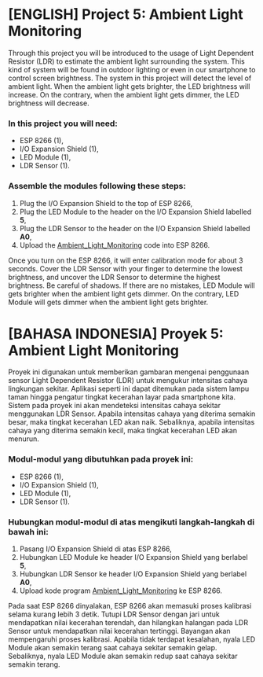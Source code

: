 # [ENGLISH] Project 5: Ambient Light Monitoring
Through this project you will be introduced to the usage of Light Dependent Resistor (LDR) to estimate the ambient light surrounding the system. This kind of system will be found in outdoor lighting or even in our smartphone to control screen brightness.
The system in this project will detect the level of ambient light. When the ambient light gets brighter, the LED brightness will increase. On the contrary, when the ambient light gets dimmer, the LED brightness will decrease.

### In this project you will need:
* ESP 8266 (1),
* I/O Expansion Shield (1),
* LED Module (1),
* LDR Sensor (1).

### Assemble the modules following these steps:
1. Plug the I/O Expansion Shield to the top of ESP 8266,
2. Plug the LED Module to the header on the I/O Expansion Shield labelled **5**,
3. Plug the LDR Sensor to the header on the I/O Expansion Shield labelled **A0**,
4. Upload the [Ambient_Light_Monitoring](/05_Ambient_Light_Monitoring/Ambient_Light_Monitoring) code into ESP 8266.

Once you turn on the ESP 8266, it will enter calibration mode for about 3 seconds. Cover the LDR Sensor with your finger to determine the lowest brightness, and uncover the LDR Sensor to determine the highest brightness. Be careful of shadows.
If there are no mistakes, LED Module will gets brighter when the ambient light gets dimmer. On the contrary, LED Module will gets dimmer when the ambient light gets brighter.

# [BAHASA INDONESIA] Proyek 5: Ambient Light Monitoring
Proyek ini digunakan untuk memberikan gambaran mengenai penggunaan sensor Light Dependent Resistor (LDR) untuk mengukur intensitas cahaya lingkungan sekitar. Aplikasi seperti ini dapat ditemukan pada sistem lampu taman hingga pengatur tingkat kecerahan layar pada smartphone kita.
Sistem pada proyek ini akan mendeteksi intensitas cahaya sekitar menggunakan LDR Sensor. Apabila intensitas cahaya yang diterima semakin besar, maka tingkat kecerahan LED akan naik. Sebaliknya, apabila intensitas cahaya yang diterima semakin kecil, maka tingkat kecerahan LED akan menurun.

### Modul-modul yang dibutuhkan pada proyek ini:
* ESP 8266 (1),
* I/O Expansion Shield (1),
* LED Module (1),
* LDR Sensor (1).

### Hubungkan modul-modul di atas mengikuti langkah-langkah di bawah ini:
1. Pasang I/O Expansion Shield di atas ESP 8266,
2. Hubungkan LED Module ke header I/O Expansion Shield yang berlabel **5**,
3. Hubungkan LDR Sensor ke header I/O Expansion Shield yang berlabel **A0**,
4. Upload kode program [Ambient_Light_Monitoring](/05_Ambient_Light_Monitoring/Ambient_Light_Monitoring) ke ESP 8266.

Pada saat ESP 8266 dinyalakan, ESP 8266 akan memasuki proses kalibrasi selama kurang lebih 3 detik. Tutupi LDR Sensor dengan jari untuk mendapatkan nilai kecerahan terendah, dan hilangkan halangan pada LDR Sensor untuk mendapatkan nilai kecerahan tertinggi. Bayangan akan mempengaruhi proses kalibrasi.
Apabila tidak terdapat kesalahan, nyala LED Module akan semakin terang saat cahaya sekitar semakin gelap. Sebaliknya, nyala LED Module akan semakin redup saat cahaya sekitar semakin terang.
